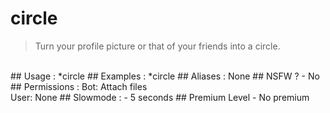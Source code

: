 # circle

> Turn your profile picture or that of your friends into a circle.

<br>
## Usage :
*circle
## Examples :
*circle
## Aliases :
None
## NSFW ?
- No
## Permissions :
Bot: Attach files
<br>
User: None
## Slowmode :
- 5 seconds
## Premium Level
- No premium